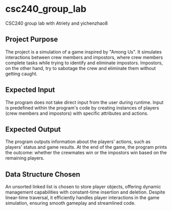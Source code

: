<!-- @format -->

# csc240_group_lab

CSC240 group lab with Atriety and yichenzhao8

## Project Purpose

The project is a simulation of a game inspired by "Among Us". It simulates interactions between crew members and impostors, where crew members complete tasks while trying to identify and eliminate impostors. Impostors, on the other hand, try to sabotage the crew and eliminate them without getting caught.

## Expected Input

The program does not take direct input from the user during runtime. Input is predefined within the program's code by creating instances of players (crew members and impostors) with specific attributes and actions.

## Expected Output

The program outputs information about the players' actions, such as players' status and game results. At the end of the game, the program prints the outcome: whether the crewmates win or the impostors win based on the remaining players.

## Data Structure Chosen

An unsorted linked list is chosen to store player objects, offering dynamic management capabilities with constant-time insertion and deletion. Despite linear-time traversal, it efficiently handles player interactions in the game simulation, ensuring smooth gameplay and streamlined code.
